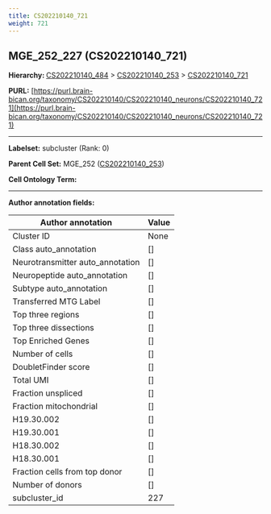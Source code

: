 ```yaml
---
title: CS202210140_721
weight: 721
---
```

## MGE_252_227 (CS202210140_721)
<b>Hierarchy: </b>
[CS202210140_484](../CS202210140_484) >
[CS202210140_253](../CS202210140_253) >
[CS202210140_721](../CS202210140_721)

**PURL:** [https://purl.brain-bican.org/taxonomy/CS202210140/CS202210140_neurons/CS202210140_721](https://purl.brain-bican.org/taxonomy/CS202210140/CS202210140_neurons/CS202210140_721)

---


**Labelset:** subcluster (Rank: 0)

**Parent Cell Set:** MGE_252 ([CS202210140_253](../CS202210140_253))



**Cell Ontology Term:** 

[MARKER GENES.]: #


---

[TRANSFERRED ANNOTATIONS.]: #


[AUTHOR ANNOTATION FIELDS.]: #


**Author annotation fields:**

| Author annotation | Value |
|-------------------|-------|
|Cluster ID|None|
|Class auto_annotation|[]|
|Neurotransmitter auto_annotation|[]|
|Neuropeptide auto_annotation|[]|
|Subtype auto_annotation|[]|
|Transferred MTG Label|[]|
|Top three regions|[]|
|Top three dissections|[]|
|Top Enriched Genes|[]|
|Number of cells|[]|
|DoubletFinder score|[]|
|Total UMI|[]|
|Fraction unspliced|[]|
|Fraction mitochondrial|[]|
|H19.30.002|[]|
|H19.30.001|[]|
|H18.30.002|[]|
|H18.30.001|[]|
|Fraction cells from top donor|[]|
|Number of donors|[]|
|subcluster_id|227|
